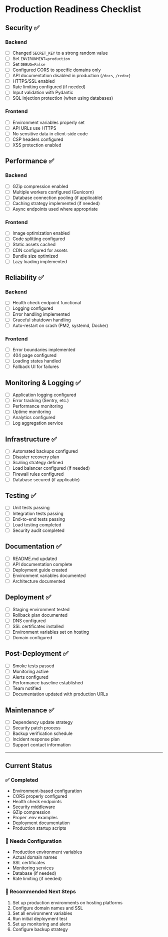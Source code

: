 # Production Readiness Checklist

## Security ✅

### Backend
- [ ] Changed `SECRET_KEY` to a strong random value
- [ ] Set `ENVIRONMENT=production`
- [ ] Set `DEBUG=False`
- [ ] Configured CORS to specific domains only
- [ ] API documentation disabled in production (`/docs`, `/redoc`)
- [ ] HTTPS/SSL enabled
- [ ] Rate limiting configured (if needed)
- [ ] Input validation with Pydantic
- [ ] SQL injection protection (when using databases)

### Frontend
- [ ] Environment variables properly set
- [ ] API URLs use HTTPS
- [ ] No sensitive data in client-side code
- [ ] CSP headers configured
- [ ] XSS protection enabled

## Performance ✅

### Backend
- [ ] GZip compression enabled
- [ ] Multiple workers configured (Gunicorn)
- [ ] Database connection pooling (if applicable)
- [ ] Caching strategy implemented (if needed)
- [ ] Async endpoints used where appropriate

### Frontend
- [ ] Image optimization enabled
- [ ] Code splitting configured
- [ ] Static assets cached
- [ ] CDN configured for assets
- [ ] Bundle size optimized
- [ ] Lazy loading implemented

## Reliability ✅

### Backend
- [ ] Health check endpoint functional
- [ ] Logging configured
- [ ] Error handling implemented
- [ ] Graceful shutdown handling
- [ ] Auto-restart on crash (PM2, systemd, Docker)

### Frontend
- [ ] Error boundaries implemented
- [ ] 404 page configured
- [ ] Loading states handled
- [ ] Fallback UI for failures

## Monitoring & Logging ✅

- [ ] Application logging configured
- [ ] Error tracking (Sentry, etc.)
- [ ] Performance monitoring
- [ ] Uptime monitoring
- [ ] Analytics configured
- [ ] Log aggregation service

## Infrastructure ✅

- [ ] Automated backups configured
- [ ] Disaster recovery plan
- [ ] Scaling strategy defined
- [ ] Load balancer configured (if needed)
- [ ] Firewall rules configured
- [ ] Database secured (if applicable)

## Testing ✅

- [ ] Unit tests passing
- [ ] Integration tests passing
- [ ] End-to-end tests passing
- [ ] Load testing completed
- [ ] Security audit completed

## Documentation ✅

- [ ] README.md updated
- [ ] API documentation complete
- [ ] Deployment guide created
- [ ] Environment variables documented
- [ ] Architecture documented

## Deployment ✅

- [ ] Staging environment tested
- [ ] Rollback plan documented
- [ ] DNS configured
- [ ] SSL certificates installed
- [ ] Environment variables set on hosting
- [ ] Domain configured

## Post-Deployment ✅

- [ ] Smoke tests passed
- [ ] Monitoring active
- [ ] Alerts configured
- [ ] Performance baseline established
- [ ] Team notified
- [ ] Documentation updated with production URLs

## Maintenance ✅

- [ ] Dependency update strategy
- [ ] Security patch process
- [ ] Backup verification schedule
- [ ] Incident response plan
- [ ] Support contact information

---

## Current Status

### ✅ Completed
- Environment-based configuration
- CORS properly configured
- Health check endpoints
- Security middleware
- GZip compression
- Proper .env examples
- Deployment documentation
- Production startup scripts

### 🔄 Needs Configuration
- Production environment variables
- Actual domain names
- SSL certificates
- Monitoring services
- Database (if needed)
- Rate limiting (if needed)

### 📝 Recommended Next Steps
1. Set up production environments on hosting platforms
2. Configure domain names and SSL
3. Set all environment variables
4. Run initial deployment test
5. Set up monitoring and alerts
6. Configure backup strategy
